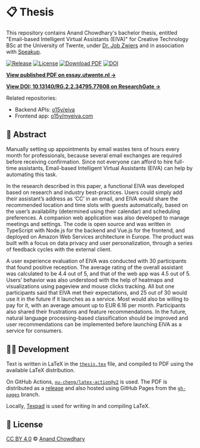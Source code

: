 # 📋 Thesis

This repository contains Anand Chowdhary's bachelor thesis, entitled "Email-based Intelligent Virtual Assistants (EIVA)" for Creative Technology BSc at the University of Twente, under [Dr. Job Zwiers](https://people.utwente.nl/j.zwiers) and in association with [Speakup](https://www.speakup.nl).

[![Release](https://badgen.net/github/release/AnandChowdhary/thesis)](https://github.com/AnandChowdhary/thesis/releases)
[![License](https://badgen.net/github/license/AnandChowdhary/thesis)](./LICENSE)
[![Download PDF](https://badgen.net/badge/download/PDF/purple)](https://essay.utwente.nl/81424/1/Chowdhary_BA_EEMCS.pdf)
[![DOI](https://badgen.net/badge/doi/10.13140%2FRG.2.2.34795.77608/green)](https://dx.doi.org/10.13140/RG.2.2.34795.77608)

[**View published PDF on essay.utwente.nl →**](https://essay.utwente.nl/81424/1/Chowdhary_BA_EEMCS.pdf)

[**View DOI: 10.13140/RG.2.2.34795.77608 on ResearchGate →**](https://dx.doi.org/10.13140/RG.2.2.34795.77608)

Related repositories:

- Backend APIs: [o15y/eiva](https://github.com/o15y/eiva)
- Frontend app: [o15y/myeiva.com](https://github.com/o15y/myeiva.com)

## 📃 Abstract

Manually setting up appointments by email wastes tens of hours every month for professionals, because several email exchanges are required before receiving confirmation. Since not everyone can afford to hire full-time assistants, Email-based Intelligent Virtual Assistants (EIVA) can help by automating this task.

In the research described in this paper, a functional EIVA was developed based on research and industry best-practices. Users could simply add their assistant’s address as ‘CC’ in an email, and EIVA would share the recommended location and time slots with guests automatically, based on the user’s availability (determined using their calendar) and scheduling preferences. A companion web application was also developed to manage meetings and settings. The code is open source and was written in TypeScript with Node.js for the backend and Vue.js for the frontend, and deployed on Amazon Web Services architecture in Europe. The product was built with a focus on data privacy and user personalization, through a series of feedback cycles with the external client.

A user experience evaluation of EIVA was conducted with 30 participants that found positive reception. The average rating of the overall assistant was calculated to be 4.4 out of 5, and that of the web app was 4.5 out of 5. Users’ behavior was also understood with the help of heatmaps and visualizations using pageview and mouse clicks tracking. All but one participants said that EIVA met their expectations, and 25 out of 30 would use it in the future if it launches as a service. Most would also be willing to pay for it, with an average amount up to EUR 6.16 per month. Participants also shared their frustrations and feature recommendations. In the future, natural language processing-based classification should be improved and user recommendations can be implemented before launching EIVA as a service for consumers.

## 👩‍💻 Development

Text is written in LaTeX in the [`thesis.tex`](./thesis.tex) file, and compiled to PDF using the available LaTeX distribution.

On GitHub Actions, [`xu-cheng/latex-action@v2`](https://github.com/xu-cheng/latex-action) is used. The PDF is distributed as a [release](https://github.com/AnandChowdhary/thesis/releases) and also hosted using GitHub Pages from the [`gh-pages`](https://github.com/AnandChowdhary/thesis/tree/gh-pages) branch.

Locally, [Texpad](https://www.texpad.com) is used for writing in and compiling LaTeX.

## 📄 License

[CC BY 4.0](./LICENSE) © [Anand Chowdhary](https://anandchowdhary.com)
